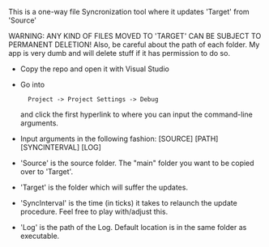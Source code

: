 This is a one-way file Syncronization tool where it updates 'Target' from 'Source'

WARNING: ANY KIND OF FILES MOVED TO 'TARGET' CAN BE SUBJECT TO PERMANENT DELETION!
    Also, be careful about the path of each folder. My app is very dumb and will delete stuff if it has permission to do so.

- Copy the repo and open it with Visual Studio
- Go into

        Project -> Project Settings -> Debug
  and click the first hyperlink to where you can input the command-line arguments.
- Input arguments in the following fashion: [SOURCE] [PATH] [SYNCINTERVAL] [LOG]
- 'Source' is the source folder. The "main" folder you want to be copied over to 'Target'.
- 'Target' is the folder which will suffer the updates.
- 'SyncInterval' is the time (in ticks) it takes to relaunch the update procedure. Feel free to play with/adjust this.
- 'Log' is the path of the Log. Default location is in the same folder as executable.
